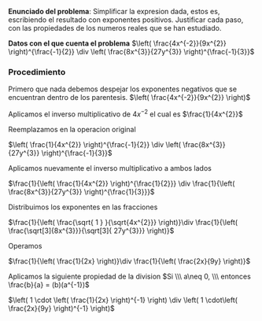 

**Enunciado del problema**: Simplificar la expresion dada, estos es, escribiendo el resultado con exponentes positivos. Justificar cada paso, con las propiedades de los numeros reales que se han estudiado.

**Datos con el que cuenta el problema**
$\left( \frac{4x^{-2}}{9x^{2}} \right)^{\frac{-1}{2}} \div \left( \frac{8x^{3}}{27y^{3}} \right)^{\frac{-1}{3}}$


### Procedimiento

Primero que nada debemos despejar los exponentes negativos que se encuentran dentro de los parentesis. $\left( \frac{4x^{-2}}{9x^{2}} \right)$

Aplicamos el inverso multiplicativo de $4x^{-2}$ el cual es $\frac{1}{4x^{2}}$

Reemplazamos en la operacion original

$\left( \frac{1}{4x^{2}} \right)^{\frac{-1}{2}} \div \left( \frac{8x^{3}}{27y^{3}} \right)^{\frac{-1}{3}}$ 

Aplicamos nuevamente el inverso multiplicativo a ambos lados

$\frac{1}{\left( \frac{1}{4x^{2}} \right)^{\frac{1}{2}}} \div \frac{1}{\left( \frac{8x^{3}}{27y^{3}} \right)^{\frac{1}{3}}}$ 

Distribuimos los exponentes en las fracciones 

$\frac{1}{\left( \frac{\sqrt{ 1 } }{\sqrt{4x^{2}}} \right)}\div \frac{1}{\left( \frac{\sqrt[3]{8x^{3}}}{\sqrt[3]{  27y^{3}}} \right)}$

Operamos

$\frac{1}{\left( \frac{1}{2x} \right)}\div \frac{1}{\left( \frac{2x}{9y} \right)}$

Aplicamos la siguiente propiedad de la division $Si \\\ a\neq 0, \\\ entonces \frac{b}{a} = (b)(a^{-1})$

$\left( 1 \cdot \left( \frac{1}{2x} \right)^{-1} \right) \div \left( 1 \cdot\left( \frac{2x}{9y} \right)^{-1} \right)$

